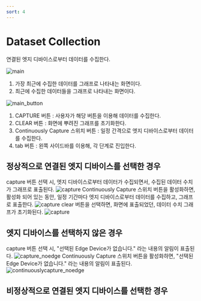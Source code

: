 ```yaml
---
sort: 4
---
```




# Dataset Collection

연결된 엣지 디바이스로부터 데이터를 수집한다.

![main](images/4.1.main.png)

1. 가장 최근에 수집한 데이터를 그래프로 나타내는 화면이다.
2. 최근에 수집한 데이터들을 그래프로 나타내는 화면이다.

![main_button](images/4.2.main_button.png)

1. CAPTURE 버튼 : 사용자가 해당 버튼을 이용해 데이터를 수집한다.
2. CLEAR 버튼 : 화면에 뿌려진 그래프를 초기화한다.
3. Continuously Capture 스위치 버튼 : 일정 간격으로 엣지 디바이스로부터 데이터를 수집한다.
4. tab 버튼 : 왼쪽 사이드바를 이용해, 각 단계로 진입한다.
## 정상적으로 연결된 엣지 디바이스를 선택한 경우
capture 버튼 선택 시, 엣지 디바이스로부터 데이터가 수집되면서, 수집된 데이터 수치가 그래프로 표출된다. 
![capture](images/4.3.capture.png)
Continuously Capture 스위치 버튼을 활성화하면, 활성화 되어 있는 동안, 일정 기간마다 엣지 디바이스로부터 데이터를 수집하고, 그래프로 표출한다.
![capture](images/4.4.continuouslycapture.png)
clear 버튼을 선택하면, 화면에 표출되었던, 데이터 수치 그래프가 초기화된다.
![capture](images/4.5.clear.png)
## 엣지 디바이스를 선택하지 않은 경우
capture 버튼 선택 시, "선택된 Edge Device가 없습니다." 라는 내용의 알림이 표출된다.
![capture_noedge](images/4.6.capture_noedge.png)
Continuously Capture 스위치 버튼을 활성화하면, "선택된 Edge Device가 없습니다." 라는 내용의 알림이 표출된다.
![continuouslycapture_noedge](images/4.7.continuouslycapture_noedge.png)
## 비정상적으로 연결된 엣지 디바이스를 선택한 경우



